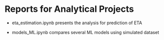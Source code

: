 # Reports for Analytical Projects

- eta_estimation.ipynb presents the analysis for prediction of ETA

- models_ML.ipynb compares several ML models using simulated dataset
